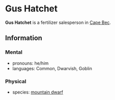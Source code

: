 # Gus Hatchet

**Gus Hatchet** is a fertilizer salesperson in [Cape Bec](../cape-bec/cape-bec.md).

## Information

### Mental

- pronouns: he/him
- languages: Common, Dwarvish, Goblin

### Physical

- species: [mountain dwarf](../../../ch-4-character-options/species/dwarf.md#mountain-dwarf)
